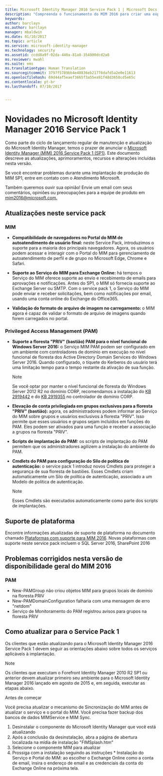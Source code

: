```yaml
---
title: Microsoft Identity Manager 2016 Service Pack 1 | Microsoft Docs
description: "Compreenda o funcionamento do MIM 2016 para criar uma experiência de gerenciamento de identidade mais segura e mais conveniente na nuvem e local."
keywords: 
author: barclayn
ms.author: barclayn
manager: mbaldwin
ms.date: 01/10/2017
ms.topic: article
ms.service: microsoft-identity-manager
ms.technology: security
ms.assetid: ccdd8a9f-02da-440a-81a8-354800dcd2a8
ms.reviewer: mwahl
ms.suite: ems
ms.translationtype: Human Translation
ms.sourcegitcommit: 3797f5789bb4e48836eb21776dafd5a2e0e11613
ms.openlocfilehash: 69d44af5eaef3665f3a55ea91f48d3658cd5e65c
ms.contentlocale: pt-br
ms.lasthandoff: 07/10/2017


---
```

<a id="whats-new-for-microsoft-identity-manager-2016-service-pack-1" class="xliff"></a>
# Novidades no Microsoft Identity Manager 2016 Service Pack 1 #

Como parte do ciclo de lançamento regular de manutenção e atualização do Microsoft Identity Manager, temos o prazer de anunciar o [Microsoft Identity Manager (MIM) 2016 Service Pack 1 (SP1)](https://msdn.microsoft.com/subscriptions/downloads/?fileid=70212#searchTerm=&Languages=en&PageSize=10&PageIndex=0&FileId=70212). Este documento descreve as atualizações, aprimoramentos, recursos e alterações incluídas nesta versão.

Se você encontrar problemas durante uma implantação de produção do MIM SP1, entre em contato com o Atendimento Microsoft.

Também queremos ouvir sua opinião! Envie um email com seus comentários, opiniões ou preocupações para a equipe de produto em [mim2016@microsoft.com.](mailto:mim2016@microsoft.com)



<a id="updates-in-this-service-pack" class="xliff"></a>
## Atualizações neste service pack #

<a id="mim" class="xliff"></a>
### MIM

- **Compatibilidade de navegadores no Portal do MIM de autoatendimento de usuário final:** neste Service Pack, introduzimos o suporte para a maioria dos principais navegadores. Agora, os usuários podem acessar e interagir com o Portal do MIM para gerenciamento de autoatendimento de perfil e de grupo no Microsoft Edge, Chrome e Safari.

- **Suporte ao Serviço do MIM para Exchange Online:** há tempos o Serviço do MIM oferece suporte ao envio e recebimento de emails para aprovações e notificações. Antes do SP1, o MIM só fornecia suporte ao Exchange Server ou SMTP. Com o service pack 1, o Serviço do MIM pode enviar e receber solicitações, bem como notificações por email, usando uma conta online do Exchange do Office365.

- **Validação do formato de arquivo de imagem no carregamento:** o MIM agora é capaz de validar o formato de arquivo de imagens quando forem carregados no portal.

<a id="privileged-access-managementpam" class="xliff"></a>
### Privileged Access Management (PAM)

- **Suporte a floresta "PRIV" (bastião) PAM para o nível funcional do Windows Server 2016:** o Serviço MIM PAM podem ser configurado em um ambiente com controladores de domínio em execução no nível funcional de floresta dos Active Directory Domain Services do Windows Server 2016. Quando configurado, o tíquete do Kerberos do usuário terá uma limitação tempo para o tempo restante da ativação de sua função.

    >[!Note]
    Se você optar por manter o nível funcional de floresta do Windows Server 2012 R2 no domínio CORP, recomendamos a instalação do [KB 2919442](https://support.microsoft.com/en-us/kb/2919442) e do [KB 2919355](https://support.microsoft.com/en-us/kb/2919355) no controlador de domínio CORP.

- **Elevação de conta privilegiada em grupos exclusivos para a floresta "PRIV" (bastião):** agora, os administradores podem informar ao Serviço do MIM sobre grupos e usuários exclusivos à floresta "PRIV". Isso permite que esses usuários e grupos sejam incluídos em funções do PAM.  Eles podem ser ativados para uma função e receber a associação a grupos na floresta "PRIV".

- **Scripts de implantação do PAM:** os scripts de implantação do PAM permitem que os administradores agilizem a instalação do ambiente do PAM.

- **Cmdlets do PAM para configuração do Silo de política de autenticação:** o service pack 1 introduz novos Cmdlets para proteger a segurança de sua floresta de bastiões. Esses Cmdlets criam automaticamente um Silo de política de autenticação, associado a um Modelo de política de autenticação.

    >[!Note]
    Esses Cmdlets são executados automaticamente como parte dos scripts de implantações.


<a id="platform-support" class="xliff"></a>
## Suporte de plataforma
Encontre informações atualizadas de suporte de plataforma no documento chamado [Plataformas com suporte para MIM 2016](microsoft-identity-manager-2016-supported-platforms.md).  Novas plataformas com suporte neste service pack incluem o SQL Server 2016, SharePoint 2016

<a id="issues-fixed-in-this-release-from-mim-2016-general-availability" class="xliff"></a>
## Problemas corrigidos nesta versão de disponibilidade geral do MIM 2016

<a id="pam" class="xliff"></a>
### PAM
- New-PAMGroup não criou objetos MIM para grupos locais de domínio na floresta PRIV
- New-PAMDomainConfiguration falharia com uma mensagem de erro "netdom"
- Serviço de Monitoramento do PAM registrou avisos para grupos na floresta PRIV

<a id="how-to-upgrade-to-service-pack-1" class="xliff"></a>
## Como atualizar para o Service Pack 1

Os clientes que estão atualizando para o Microsoft Identity Manager 2016 Service Pack 1 devem seguir as orientações abaixo sobre todos os serviços aplicáveis à implantação.

>[!Note]
>Os clientes que executam o Forefront Identity Manager 2010 R2 SP1 ou anterior devem atualizar primeiro seu ambiente para o Microsoft Identity Manager 2016 lançado em agosto de 2015 e, em seguida, executar as etapas abaixo.

Antes de começar

Você precisa atualizar o mecanismo de Sincronização do MIM antes de atualizar o serviço e o portal do MIM.
Você precisa fazer backup dos bancos de dados MIMService e MIM Sync.

  1. Desinstalar o componente do Microsoft Identity Manager que você está atualizando
  2. Após a conclusão da desinstalação, abra a página de abertura localizada na mídia de instalação "FIMSplash.htm"
  3. Selecione o componente MIM para atualizar
  4. Prossiga com a instalação seguindo as instruções
    * Instalação do Serviço e Portal do MIM: ao escolher o Exchange Online como a conta de email, insira o endereço de email e as credenciais da conta do Exchange Online na próxima tela.


